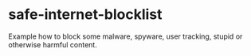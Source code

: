 # safe-internet-blocklist
Example how to block some malware, spyware, user tracking, stupid or otherwise harmful content.
